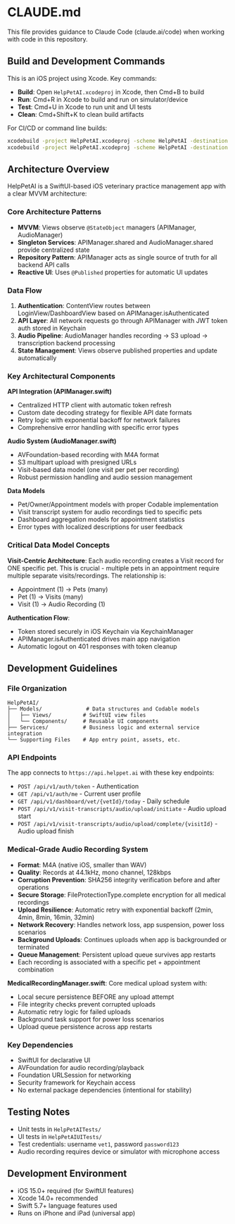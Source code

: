 # CLAUDE.md

This file provides guidance to Claude Code (claude.ai/code) when working with code in this repository.

## Build and Development Commands

This is an iOS project using Xcode. Key commands:

- **Build**: Open `HelpPetAI.xcodeproj` in Xcode, then Cmd+B to build
- **Run**: Cmd+R in Xcode to build and run on simulator/device  
- **Test**: Cmd+U in Xcode to run unit and UI tests
- **Clean**: Cmd+Shift+K to clean build artifacts

For CI/CD or command line builds:
```bash
xcodebuild -project HelpPetAI.xcodeproj -scheme HelpPetAI -destination 'platform=iOS Simulator,name=iPhone 15' build
xcodebuild -project HelpPetAI.xcodeproj -scheme HelpPetAI -destination 'platform=iOS Simulator,name=iPhone 15' test
```

## Architecture Overview

HelpPetAI is a SwiftUI-based iOS veterinary practice management app with a clear MVVM architecture:

### Core Architecture Patterns
- **MVVM**: Views observe `@StateObject` managers (APIManager, AudioManager) 
- **Singleton Services**: APIManager.shared and AudioManager.shared provide centralized state
- **Repository Pattern**: APIManager acts as single source of truth for all backend API calls
- **Reactive UI**: Uses `@Published` properties for automatic UI updates

### Data Flow
1. **Authentication**: ContentView routes between LoginView/DashboardView based on APIManager.isAuthenticated
2. **API Layer**: All network requests go through APIManager with JWT token auth stored in Keychain
3. **Audio Pipeline**: AudioManager handles recording → S3 upload → transcription backend processing
4. **State Management**: Views observe published properties and update automatically

### Key Architectural Components

**API Integration (APIManager.swift)**
- Centralized HTTP client with automatic token refresh
- Custom date decoding strategy for flexible API date formats  
- Retry logic with exponential backoff for network failures
- Comprehensive error handling with specific error types

**Audio System (AudioManager.swift)**
- AVFoundation-based recording with M4A format
- S3 multipart upload with presigned URLs
- Visit-based data model (one visit per pet per recording)
- Robust permission handling and audio session management

**Data Models**
- Pet/Owner/Appointment models with proper Codable implementation
- Visit transcript system for audio recordings tied to specific pets
- Dashboard aggregation models for appointment statistics
- Error types with localized descriptions for user feedback

### Critical Data Model Concepts

**Visit-Centric Architecture**: Each audio recording creates a Visit record for ONE specific pet. This is crucial - multiple pets in an appointment require multiple separate visits/recordings. The relationship is:
- Appointment (1) → Pets (many) 
- Pet (1) → Visits (many)
- Visit (1) → Audio Recording (1)

**Authentication Flow**: 
- Token stored securely in iOS Keychain via KeychainManager
- APIManager.isAuthenticated drives main app navigation
- Automatic logout on 401 responses with token cleanup

## Development Guidelines

### File Organization
```
HelpPetAI/
├── Models/              # Data structures and Codable models
│   ├── Views/          # SwiftUI view files
│   └── Components/     # Reusable UI components
├── Services/           # Business logic and external service integration
└── Supporting Files    # App entry point, assets, etc.
```

### API Endpoints
The app connects to `https://api.helppet.ai` with these key endpoints:
- `POST /api/v1/auth/token` - Authentication
- `GET /api/v1/auth/me` - Current user profile
- `GET /api/v1/dashboard/vet/{vetId}/today` - Daily schedule
- `POST /api/v1/visit-transcripts/audio/upload/initiate` - Audio upload start
- `POST /api/v1/visit-transcripts/audio/upload/complete/{visitId}` - Audio upload finish

### Medical-Grade Audio Recording System
- **Format**: M4A (native iOS, smaller than WAV)
- **Quality**: Records at 44.1kHz, mono channel, 128kbps  
- **Corruption Prevention**: SHA256 integrity verification before and after operations
- **Secure Storage**: FileProtectionType.complete encryption for all medical recordings
- **Upload Resilience**: Automatic retry with exponential backoff (2min, 4min, 8min, 16min, 32min)
- **Network Recovery**: Handles network loss, app suspension, power loss scenarios
- **Background Uploads**: Continues uploads when app is backgrounded or terminated
- **Queue Management**: Persistent upload queue survives app restarts
- Each recording is associated with a specific pet + appointment combination

**MedicalRecordingManager.swift**: Core medical upload system with:
- Local secure persistence BEFORE any upload attempt
- File integrity checks prevent corrupted uploads
- Automatic retry logic for failed uploads
- Background task support for power loss scenarios
- Upload queue persistence across app restarts

### Key Dependencies
- SwiftUI for declarative UI
- AVFoundation for audio recording/playback
- Foundation URLSession for networking
- Security framework for Keychain access
- No external package dependencies (intentional for stability)

## Testing Notes

- Unit tests in `HelpPetAITests/`
- UI tests in `HelpPetAIUITests/`
- Test credentials: username `vet1`, password `password123`
- Audio recording requires device or simulator with microphone access

## Development Environment

- iOS 15.0+ required (for SwiftUI features)
- Xcode 14.0+ recommended
- Swift 5.7+ language features used
- Runs on iPhone and iPad (universal app)
